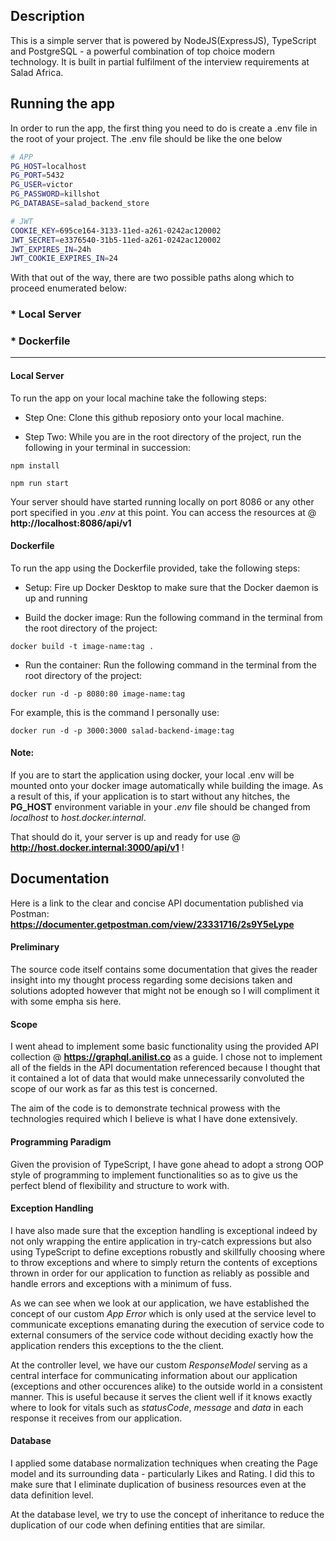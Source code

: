 
## Description

This is a simple server that is powered by NodeJS(ExpressJS), TypeScript and PostgreSQL - a powerful combination of top choice modern technology. It is built in partial fulfilment of the interview requirements at Salad Africa.

## Running the app

In order to run the app, the first thing you need to do is create a .env file in the root of your project. The .env file should be like the one below
```bash
# APP
PG_HOST=localhost
PG_PORT=5432
PG_USER=victor
PG_PASSWORD=killshot
PG_DATABASE=salad_backend_store

# JWT
COOKIE_KEY=695ce164-3133-11ed-a261-0242ac120002
JWT_SECRET=e3376540-31b5-11ed-a261-0242ac120002
JWT_EXPIRES_IN=24h
JWT_COOKIE_EXPIRES_IN=24
```

With that out of the way, there are two possible paths along which to proceed enumerated below:
### * Local Server
### * Dockerfile
-----------------------------------------------------------------------------------------------
#### Local Server 
To run the app on your local machine take the following steps:
- Step One:
  Clone this github reposiory onto your local machine.

- Step Two:
  While you are in the root directory of the project, run the following in your terminal in succession:

  
 ```
 npm install
```

 ```
 npm run start
```

Your server should have started running locally on port 8086 or any other port specified in you _.env_ at this point. You can access the resources at @ **http://localhost:8086/api/v1**


#### Dockerfile
To run the app using the Dockerfile provided, take the following steps:
- Setup:
  Fire up Docker Desktop to make sure that the Docker daemon is up and running
  
- Build the docker image:
  Run the following command in the terminal from the root directory of the project:
 ```
 docker build -t image-name:tag .
 ```
 
 - Run the container:
  Run the following command in the terminal from the root directory of the project:
 ```
docker run -d -p 8080:80 image-name:tag
 ```
  For example, this is the command I personally use:
 ```
 docker run -d -p 3000:3000 salad-backend-image:tag
 ```

#### Note:
If you are to start the application using docker, your local .env will be mounted onto your docker image automatically while building the image.
As a result of this, if your application is to start without any hitches, the **PG_HOST** environment variable in your _.env_ file should be
changed from _localhost_ to _host.docker.internal_.

That should do it, your server is up and ready for use @ **http://host.docker.internal:3000/api/v1** ! 



## Documentation

Here is a link to the clear and concise API documentation published via Postman: **https://documenter.getpostman.com/view/23331716/2s9Y5eLype**

#### Preliminary
The source code itself contains some documentation that gives the reader insight into my thought process regarding some decisions taken and solutions adopted however that might not be enough so I will compliment it with some empha
sis here.

#### Scope
I went ahead to implement some basic functionality using the provided API collection @ **https://graphql.anilist.co**
as a guide. I chose not to implement all of the fields in the API documentation referenced because I thought that it contained a lot of data that would make unnecessarily convoluted the scope of our work as far as this test is concerned.

The aim of the code is to demonstrate technical prowess with the technologies required which I believe is what I have done extensively. 

#### Programming Paradigm
Given the provision of TypeScript, I have gone ahead to adopt a strong OOP style of programming to implement functionalities so as to give us the perfect blend of flexibility and structure to work with.

#### Exception Handling
I have also made sure that the exception handling is exceptional indeed by not only wrapping the entire application in try-catch expressions but also using TypeScript to define exceptions robustly and skillfully choosing where to throw exceptions and where to simply return the contents of exceptions thrown in order for our application to function as reliably as possible and handle errors and exceptions with a minimum of fuss.

As we can see when we look at our application, we have established the concept of our custom _App Error_ which is only used at the service level to communicate exceptions emanating during the execution of service code to external consumers of the service code without deciding exactly how the application renders this exceptions to the the client. 

At the controller level, we have our custom _ResponseModel_ serving as a central interface for communicating information about our application (exceptions and other occurences alike) to the outside world in a consistent manner. This is useful because it serves the client well if it knows exactly where to look for vitals such as _statusCode_, _message_ and _data_ in each response it receives from our application.


#### Database
I applied some database normalization techniques when creating the Page model and its surrounding data -  particularly Likes and Rating. I did this to make sure that I eliminate duplication of business resources even at the data definition level.

At the database level, we try to use the concept of inheritance to reduce the duplication of our code when defining entities that are similar.


